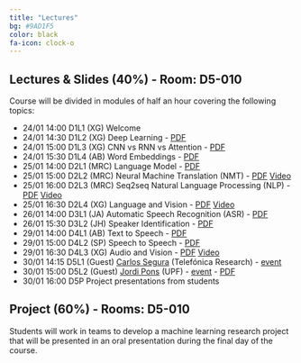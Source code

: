 ```yaml
---
title: "Lectures"
bg: #9AD1F5
color: black
fa-icon: clock-o
---
```


## Lectures & Slides (40%) - Room: D5-010

Course will be divided in modules of half an hour covering the following topics:

* 24/01 14:00 D1L1 (XG) Welcome  
* 24/01 14:30 D1L2 (XG) Deep Learning - [PDF][D1L2]
* 24/01 15:00 D1L3 (XG) CNN vs RNN vs Attention - [PDF][D1L3]
* 24/01 15:30 D1L4 (AB) Word Embeddings - [PDF][D1L4]
* 25/01 14:00 D2L1 (MRC) Language Model - [PDF][D2L1]
* 25/01 15:00 D2L2 (MRC) Neural Machine Translation (NMT) - [PDF][D2L2] [Video][D2L2-video]
* 25/01 16:00 D2L3 (MRC) Seq2seq Natural Language Processing (NLP) - [PDF][D2L3] [Video][D2L3-video]
* 25/01 16:30 D2L4 (XG) Language and Vision - [PDF][D2L4] [Video][D2L4-video]
* 26/01 14:00 D3L1 (JA) Automatic Speech Recognition (ASR) - [PDF][D3L1]
* 26/01 15:30 D3L2 (JH) Speaker Identification - [PDF][D3L2]
* 29/01 14:00 D4L1 (AB) Text to Speech - [PDF][D4L1]
* 29/01 15:00 D4L2 (SP) Speech to Speech - [PDF][D4L2]
* 29/01 16:30 D4L3 (XG) Audio and Vision - [PDF][D4L3] [Video][D4L3-video]
* 30/01 14:15 D5L1 (Guest) [Carlos Segura][CarlosSegura] (Telefónica Research) - [event][RSVP]  
* 30/01 15:00 D5L2 (Guest) [Jordi Pons][JordiPons] (UPF) - [event][RSVP] - [PDF][D5L2]
* 30/01 16:00 D5P Project presentations from students

[JordiPons]: http://www.jordipons.me/
[CarlosSegura]: https://scholar.google.es/citations?hl=en&user=Nypb-IYAAAAJ&view_op=list_works&sortby=pubdate
[RSVP]: https://www.eventbrite.com/e/upc-telecombcn-deep-learning-winter-school-guest-lectures-tickets-42478656806

[D1L2]: https://github.com/telecombcn-dl/2018-dlsl/blob/master/D1L2_TrainingAnMLP.pdf
[D1L3]: https://github.com/telecombcn-dl/2018-dlsl/blob/master/D1L3_CNN-RNN-Attention.pdf
[D1L4]: https://github.com/telecombcn-dl/2018-dlsl/blob/master/D1L4_embeddings.pdf
[D2L1]: https://github.com/telecombcn-dl/2018-dlsl/blob/master/D2L1_LanguageModels.pdf
[D2L2]: https://github.com/telecombcn-dl/2018-dlsl/blob/master/D2L2_NeuralMachineTranslation.pdf
[D2L2-video]: https://youtu.be/nuZIcvSY2nQ
[D2L3]: https://github.com/telecombcn-dl/2018-dlsl/blob/master/D2L3_Seq2seqNLP.pdf
[D2L3-video]: https://youtu.be/StmaeCYFy-c
[D2L4]: https://github.com/telecombcn-dl/2018-dlsl/blob/master/D2L4_LanguageAndVision.pdf
[D2L4-video]: https://youtu.be/XoNjjFLKXFs
[D3L1]: https://github.com/telecombcn-dl/2018-dlsl/blob/master/D3L1_SpeechRecognition.pdf
[D3L2]: https://github.com/telecombcn-dl/2018-dlsl/blob/master/D3L2_SpeakerRecognition.pdf
[D4L1]: https://github.com/telecombcn-dl/2018-dlsl/blob/master/D4L1_Text2Speech.pdf
[D4L2]: https://github.com/telecombcn-dl/2018-dlsl/blob/master/D4L2%20Speech2Speech.pdf
[D4L3]: https://github.com/telecombcn-dl/2018-dlsl/blob/master/D4L3_AudioAndVision.pdf
[D4L3-video]: https://youtu.be/Aa9XrplCWpA
[D5L2]: https://github.com/telecombcn-dl/2018-dlsl/blob/master/D5L2_DeepMusic.pdf


## Project (60%) - Rooms: D5-010

Students will work in teams to develop a machine learning research project that will be presented in an oral presentation during the final day of the course. 
